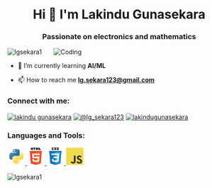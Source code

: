 <h1 align="center">Hi 👋 I'm Lakindu Gunasekara</h1>
<h3 align="center">Passionate on electronics and mathematics</h3>
<img src="https://encrypted-tbn0.gstatic.com/images?q=tbn:ANd9GcT1kHEgewyUp-ttr19nwwZ7nUUfCEwfYsJE3w&s"align="right" alt="Coding" width="400" src=https://giphy.com/gifs/dommespace-domme-space-programador-qgQUggAC3Pfv687qPC>

<p align="left"> <img src="https://komarev.com/ghpvc/?username=lgsekara1&label=Profile%20views&color=0e75b6&style=flat" alt="lgsekara1" /> </p>

- 🌱 I’m currently learning **AI/ML**

- 📫 How to reach me **lg.sekara123@gmail.com**

<h3 align="left">Connect with me:</h3>
<p align="left">
<a href="https://linkedin.com/in/lakindu gunasekara" target="blank"><img align="center" src="https://raw.githubusercontent.com/rahuldkjain/github-profile-readme-generator/master/src/images/icons/Social/linked-in-alt.svg" alt="lakindu gunasekara" height="30" width="40" /></a>
<a href="https://www.hackerrank.com/@lg_sekara123" target="blank"><img align="center" src="https://raw.githubusercontent.com/rahuldkjain/github-profile-readme-generator/master/src/images/icons/Social/hackerrank.svg" alt="@lg_sekara123" height="30" width="40" /></a>
<a href="https://www.leetcode.com/lakindugunasekara" target="blank"><img align="center" src="https://raw.githubusercontent.com/rahuldkjain/github-profile-readme-generator/master/src/images/icons/Social/leet-code.svg" alt="lakindugunasekara" height="30" width="40" /></a>
</p>

<h3 align="left">Languages and Tools:</h3>
<p align="left">
  <a href="https://www.python.org" target="_blank" rel="noreferrer"> <img src="https://raw.githubusercontent.com/devicons/devicon/master/icons/python/python-original.svg" alt="python" width="40" height="40"/> </a> 
  <a href="https://www.w3.org/html/" target="_blank" rel="noreferrer"> <img src="https://raw.githubusercontent.com/devicons/devicon/master/icons/html5/html5-original-wordmark.svg" alt="html5" width="40" height="40"/> </a>
  <a href="https://www.w3schools.com/css/" target="_blank" rel="noreferrer"> <img src="https://raw.githubusercontent.com/devicons/devicon/master/icons/css3/css3-original-wordmark.svg" alt="css3" width="40" height="40"/> </a> 
  <a href="https://developer.mozilla.org/en-US/docs/Web/JavaScript" target="_blank" rel="noreferrer"> <img src="https://raw.githubusercontent.com/devicons/devicon/master/icons/javascript/javascript-original.svg" alt="javascript" width="40" height="40"/> </a>
</p>  
<p><img align="center" src="https://github-readme-stats.vercel.app/api/top-langs?username=lgsekara1&show_icons=true&locale=en&layout=compact" alt="lgsekara1" /></p>

